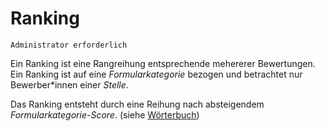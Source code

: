 # Ranking

`Administrator erforderlich`

Ein Ranking ist eine Rangreihung entsprechende mehererer Bewertungen. Ein Ranking ist auf eine _Formularkategorie_ bezogen und betrachtet nur Bewerber\*innen einer _Stelle_.

Das Ranking entsteht durch eine Reihung nach absteigendem _Formularkategorie-Score_. (siehe [Wörterbuch](/dictionary?id=auswertung))
